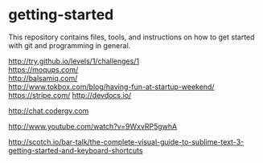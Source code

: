 getting-started
===============

This repository contains files, tools, and instructions on how to get started with git and programming in general. 

http://try.github.io/levels/1/challenges/1  
https://moqups.com/  
http://balsamiq.com/  
http://www.tokbox.com/blog/having-fun-at-startup-weekend/  
https://stripe.com/
http://devdocs.io/
 

http://chat.codergv.com 


http://www.youtube.com/watch?v=9WxvRP5gwhA

http://scotch.io/bar-talk/the-complete-visual-guide-to-sublime-text-3-getting-started-and-keyboard-shortcuts
